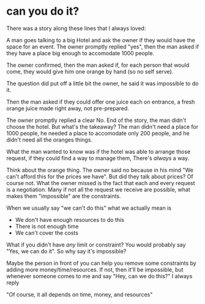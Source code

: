 
# can you do it?

There was a story along these lines that I always loved:

A man goes talking to a big Hotel and ask the owner if they would have the space for an event.
The owner promptly replied "yes", then the man asked if they have a place big enough to accomodate 1000 people. 

The owner confirmed, then the man asked if, for each person that would come, they would give him one orange by hand (so no self serve).

The question did put off a little bit the owner, he said it was impossible to do it.

Then the man asked if they could offer one juice each on entrance, a fresh orange juice made right away, not pre-prepared.

The owner promptly replied a clear No.
End of the story, the man didn't choose the hotel. But what's the takeaway? 
The man didn't need a place for 1000 people, he needed a place to accomodate only 200 people, and he didn't need all the oranges things.

What the man wanted to know was if the hotel was able to arrange those request, if they could find a way to manage them, 
There's _always_ a way. 

Think about the orange thing.
The owner said no because in his mind "We can't afford this for the prices we have".
But did they talk about prices? Of course not.
What the owner missed is the fact that each and every request is a negotiation. Many if not all the request we receive are possible, what makes them "impossible" are the constraints.

When we usually say "we can't do this" what we actually mean is

* We don't have enough resources to do this
* There is not enough time
* We can't cover the costs 

What if you didn't have _any_ limit or constraint? You would probably say "Yes, we can do it".
So why say it's impossible? 

Maybe the person in front of you can help you remove some constraints by adding more money/time/resources. If not, then it'll be impossible, but whenever someone comes to me and say "Hey, can we do this?" I always reply

"Of course, it all depends on time, money, and resources"

